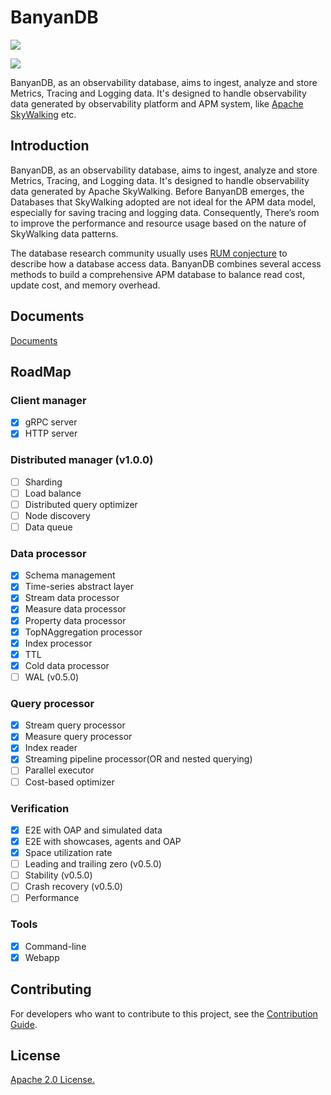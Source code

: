 # BanyanDB

![](https://github.com/apache/skywalking-banyandb/workflows/Build/badge.svg?branch=main)

![](./assets/banyandb_small.jpg)

BanyanDB, as an observability database, aims to ingest, analyze and store Metrics, Tracing and Logging data.
It's designed to handle observability data generated by observability platform and APM system, like [Apache SkyWalking](https://github.com/apache/skywalking) etc.

## Introduction

BanyanDB, as an observability database, aims to ingest, analyze and store Metrics, Tracing, and Logging data. It's designed to handle observability data generated by Apache SkyWalking. Before BanyanDB emerges, the Databases that SkyWalking adopted are not ideal for the APM data model, especially for saving tracing and logging data. Consequently, There’s room to improve the performance and resource usage based on the nature of SkyWalking data patterns.

The database research community usually uses [RUM conjecture](http://daslab.seas.harvard.edu/rum-conjecture/) to describe how a database access data. BanyanDB combines several access methods to build a comprehensive APM database to balance read cost, update cost, and memory overhead.

## Documents

[Documents](https://skywalking.apache.org/docs/skywalking-banyandb/next/readme/)

## RoadMap

### Client manager

- [x] gRPC server
- [x] HTTP server

### Distributed manager (v1.0.0)

- [ ] Sharding
- [ ] Load balance
- [ ] Distributed query optimizer
- [ ] Node discovery
- [ ] Data queue

### Data processor

- [x] Schema management
- [x] Time-series abstract layer
- [x] Stream data processor
- [x] Measure data processor
- [x] Property data processor
- [x] TopNAggregation processor
- [x] Index processor
- [x] TTL
- [x] Cold data processor
- [ ] WAL (v0.5.0)

### Query processor

- [x] Stream query processor
- [x] Measure query processor
- [x] Index reader
- [x] Streaming pipeline processor(OR and nested querying)
- [ ] Parallel executor
- [ ] Cost-based optimizer

### Verification

- [x] E2E with OAP and simulated data
- [x] E2E with showcases, agents and OAP
- [x] Space utilization rate
- [ ] Leading and trailing zero (v0.5.0)
- [ ] Stability (v0.5.0)
- [ ] Crash recovery (v0.5.0)
- [ ] Performance

### Tools

- [x] Command-line
- [x] Webapp

## Contributing

For developers who want to contribute to this project, see the [Contribution Guide](CONTRIBUTING.md).

## License

[Apache 2.0 License.](/LICENSE)
